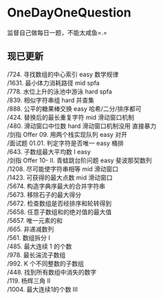 # OneDayOneQuestion
监督自己做每日一题，不能太咸鱼=.=  
## 现已更新
/724. 寻找数组的中心索引 easy 数学规律  
/1631. 最小体力消耗路径 mid spfa  
/778. 水位上升的泳池中游泳 hard spfa  
/839. 相似字符串组 hard 并查集  
/888. 公平的糖果棒交换 easy 哈希/二分/排序都可  
/424. 替换后的最长重复字符 mid 滑动窗口机制  
/480. 滑动窗口中位数 hard 滑动窗口机制没用 直接暴力  
/剑指 Offer 09. 用两个栈实现队列 easy  对开  
/面试题 01.01. 判定字符是否唯一 easy 桶排   
/643. 子数组最大平均数 I easy  
/剑指 Offer 10- II. 青蛙跳台阶问题 easy 斐波那契数列  
/1208. 尽可能使字符串相等 mid 滑动窗口  
/1423. 可获得的最大点数 mid 滑动窗口  
/5674. 构造字典序最大的合并字符串  
/5673. 移除石子的最大得分  
/5672. 检查数组是否经排序和轮转得到  
/5658. 任意子数组和的绝对值的最大值  
/5657. 唯一元素的和  
/665. 非递减数列  
/561. 数组拆分 I  
/485. 最大连续 1 的个数  
/978. 最长湍流子数组  
/992. K 个不同整数的子数组  
/448. 找到所有数组中消失的数字  
/119. 杨辉三角 II  
/1004. 最大连续1的个数 III  